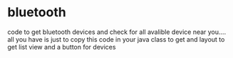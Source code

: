 # bluetooth
code to get bluetooth devices and check for all avalible device near you....
all you have is just to copy this code in your java class to get and layout to get list view and a button for devices 
